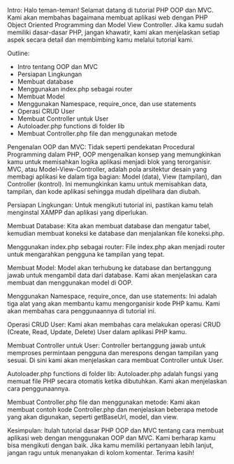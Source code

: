 Intro:
Halo teman-teman! Selamat datang di tutorial PHP OOP dan MVC. Kami akan membahas bagaimana membuat aplikasi web dengan PHP Object Oriented Programming dan Model View Controller. Jika kamu sudah memiliki dasar-dasar PHP, jangan khawatir, kami akan menjelaskan setiap aspek secara detail dan membimbing kamu melalui tutorial kami.

Outline:

- Intro tentang OOP dan MVC
- Persiapan Lingkungan
- Membuat database
- Menggunakan index.php sebagai router
- Membuat Model
- Menggunakan Namespace, require_once, dan use statements
- Operasi CRUD User
- Membuat Controller untuk User
- Autoloader.php functions di folder lib
- Membuat Controller.php file dan menggunakan metode

Pengenalan OOP dan MVC:
Tidak seperti pendekatan Procedural Programming dalam PHP, OOP mengenalkan konsep yang memungkinkan kamu untuk memisahkan logika aplikasi menjadi blok yang terorganisir. MVC, atau Model-View-Controller, adalah pola arsitektur desain yang membagi aplikasi ke dalam tiga bagian: Model (data), View (tampilan), dan Controller (kontrol). Ini memungkinkan kamu untuk memisahkan data, tampilan, dan kode aplikasi sehingga mudah dipelihara dan diubah.

Persiapan Lingkungan:
Untuk mengikuti tutorial ini, pastikan kamu telah menginstal XAMPP dan aplikasi yang diperlukan.

Membuat Database:
Kita akan membuat database dan mengatur tabel, kemudian membuat koneksi ke database dan menjalankan file koneksi.php.

Menggunakan index.php sebagai router:
File index.php akan menjadi router untuk mengarahkan pengguna ke tampilan yang tepat.

Membuat Model:
Model akan terhubung ke database dan bertanggung jawab untuk mengambil data dari database. Kami akan menjelaskan cara membuat dan menggunakan model di OOP.

Menggunakan Namespace, require_once, dan use statements:
Ini adalah tiga alat yang akan membantu kamu mengorganisir kode PHP kamu. Kami akan membahas cara penggunaannya di tutorial ini.

Operasi CRUD User:
Kami akan membahas cara melakukan operasi CRUD (Create, Read, Update, Delete) User dalam aplikasi PHP kamu.

Membuat Controller untuk User:
Controller bertanggung jawab untuk memproses permintaan pengguna dan merespons dengan tampilan yang sesuai. Di sini kami akan menjelaskan cara membuat Controller untuk User.

Autoloader.php functions di folder lib:
Autoloader.php adalah fungsi yang memuat file PHP secara otomatis ketika dibutuhkan. Kami akan menjelaskan cara penggunaannya.

Membuat Controller.php file dan menggunakan metode:
Kami akan membuat contoh kode Controller.php dan menjelaskan beberapa metode yang akan digunakan, seperti getBaseUrl, model, dan view.

Kesimpulan:
Itulah tutorial dasar PHP OOP dan MVC tentang cara membuat aplikasi web dengan menggunakan OOP dan MVC. Kami berharap kamu bisa mengikuti dengan baik. Jika kamu memiliki pertanyaan lebih lanjut, jangan ragu untuk menanyakan di kolom komentar. Terima kasih!
